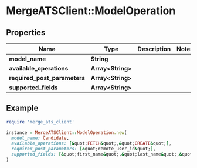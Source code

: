 # MergeATSClient::ModelOperation

## Properties

| Name | Type | Description | Notes |
| ---- | ---- | ----------- | ----- |
| **model_name** | **String** |  |  |
| **available_operations** | **Array&lt;String&gt;** |  |  |
| **required_post_parameters** | **Array&lt;String&gt;** |  |  |
| **supported_fields** | **Array&lt;String&gt;** |  |  |

## Example

```ruby
require 'merge_ats_client'

instance = MergeATSClient::ModelOperation.new(
  model_name: Candidate,
  available_operations: [&quot;FETCH&quot;,&quot;CREATE&quot;],
  required_post_parameters: [&quot;remote_user_id&quot;],
  supported_fields: [&quot;first_name&quot;,&quot;last_name&quot;,&quot;company&quot;,&quot;title&quot;]
)
```


